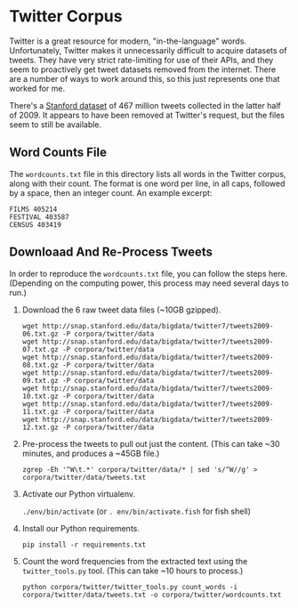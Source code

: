 Twitter Corpus
==============

Twitter is a great resource for modern, "in-the-language" words. Unfortunately, Twitter makes it unnecessarily difficult to acquire datasets of tweets. They have very strict rate-limiting for use of their APIs, and they seem to proactively get tweet datasets removed from the internet. There are a number of ways to work around this, so this just represents one that worked for me.

There's a [Stanford dataset](https://snap.stanford.edu/data/twitter7.html) of 467 million tweets collected in the latter half of 2009. It appears to have been removed at Twitter's request, but the files seem to still be available.

Word Counts File
----------------

The `wordcounts.txt` file in this directory lists all words in the Twitter corpus, along with their count. The format is one word per line, in all caps, followed by a space, then an integer count. An example excerpt:

```
FILMS 405214
FESTIVAL 403587
CENSUS 403419
```

Downloaad And Re-Process Tweets
-------------------------------

In order to reproduce the `wordcounts.txt` file, you can follow the steps here. (Depending on the computing power, this process may need several days to run.)

1. Download the 6 raw tweet data files (~10GB gzipped).

   ```
   wget http://snap.stanford.edu/data/bigdata/twitter7/tweets2009-06.txt.gz -P corpora/twitter/data
   wget http://snap.stanford.edu/data/bigdata/twitter7/tweets2009-07.txt.gz -P corpora/twitter/data
   wget http://snap.stanford.edu/data/bigdata/twitter7/tweets2009-08.txt.gz -P corpora/twitter/data
   wget http://snap.stanford.edu/data/bigdata/twitter7/tweets2009-09.txt.gz -P corpora/twitter/data
   wget http://snap.stanford.edu/data/bigdata/twitter7/tweets2009-10.txt.gz -P corpora/twitter/data
   wget http://snap.stanford.edu/data/bigdata/twitter7/tweets2009-11.txt.gz -P corpora/twitter/data
   wget http://snap.stanford.edu/data/bigdata/twitter7/tweets2009-12.txt.gz -P corpora/twitter/data
   ```

2. Pre-process the tweets to pull out just the content. (This can take ~30 minutes, and produces a ~45GB file.)

   `zgrep -Eh '^W\t.*' corpora/twitter/data/* | sed 's/^W//g' > corpora/twitter/data/tweets.txt`

3. Activate our Python virtualenv.

   `./env/bin/activate` (or `. env/bin/activate.fish` for fish shell)

4. Install our Python requirements.

   `pip install -r requirements.txt`

5. Count the word frequencies from the extracted text using the `twitter_tools.py` tool. (This can take ~10 hours to process.)

   `python corpora/twitter/twitter_tools.py count_words -i corpora/twitter/data/tweets.txt -o corpora/twitter/wordcounts.txt`
